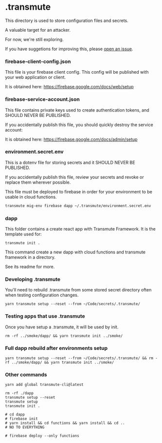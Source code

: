 # .transmute

This directory is used to store configuration files and secrets.

A valuable target for an attacker.

For now, we're still exploring. 

If you have suggetions for improving this, please [open an issue](https://github.com/transmute-industries/transmute-cli/issues/new).

### firebase-client-config.json

This file is your firebase client config. This config will be published with your web application or client.

It is obtained here: https://firebase.google.com/docs/web/setup

### firebase-service-account.json

This file contains private keys used to create authentication tokens, and SHOULD NEVER BE PUBLISHED.

If you accidentally publish this file, you should quickly destroy the service account:

It is obtained here: https://firebase.google.com/docs/admin/setup


### environment.secret.env

This is a dotenv file for storing secrets and it SHOULD NEVER BE PUBLISHED.

If you accidentally publish this file, review your secrets and revoke or replace them wherever possible.

This file must be deployed to firebase in order for your environment to be usable in cloud functions.

```sh
transmute mig-env firebase dapp ~/.transmute/environment.secret.env
```


### dapp

This folder contains a create react app with Transmute Framework. It is the template used for:

```
transmute init .
```

This command create a new dapp with cloud functions and transmute framework in a directory. 

See its readme for more. 



### Developing .transmute

You'll need to rebuild .transmute from some stored secret directory often when testing configuration changes.

```
yarn transmute setup --reset --from ~/Code/secrets/.transmute/
```

### Testing apps that use .transmute

Once you have setup a .transmute, it will be used by init.

```
rm -rf ../smoke/dapp/ && yarn transmute init ../smoke/
```

### Full dapp rebuild after environments setup

```
yarn transmute setup --reset --from ~/Code/secrets/.transmute/ && rm -rf ../smoke/dapp/ && yarn transmute init ../smoke/
```


### Other commands

```
yarn add global transmute-cli@latest

rm -rf ./dapp
transmute setup --reset
transmute setup 
transmute init .

# cd dapp 
# firebase init 
# yarn install && cd functions && yarn install && cd ..
# NO TO EVERYTHING

# firebase deploy --only functions 
```
